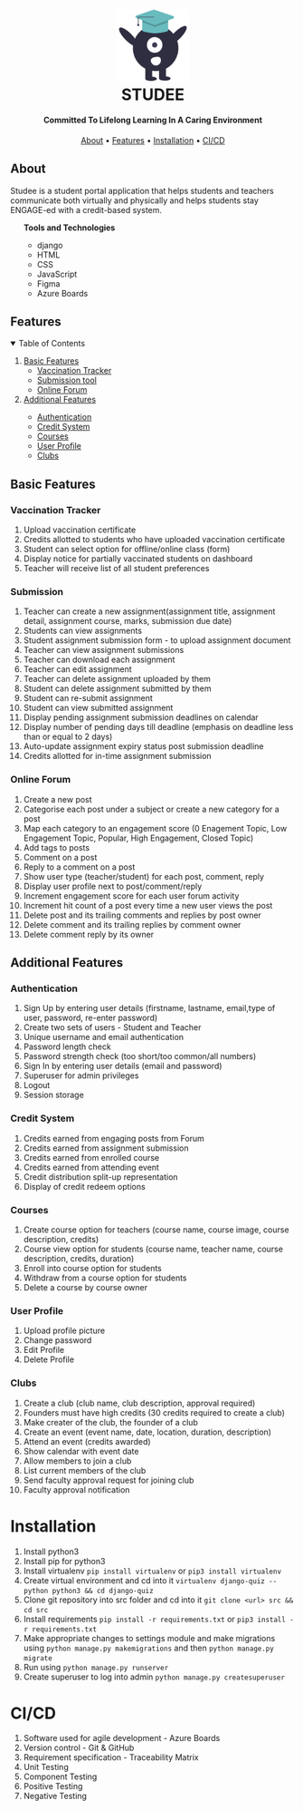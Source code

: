 <h1 align="center">
<img src="static/Favicon.png" width="128"/>
<br>
 STUDEE
  <br>
</h1>
<h4 align="center">Committed To Lifelong Learning In A Caring Environment</h4>
<p align="center">
  <a href="#about">About</a> •
  <a href="#features">Features</a> •
  <a href="#installation">Installation</a> •
  <a href="#ci/cd">CI/CD</a>
	
</p>
<!-- <p align="center">
	Developed by : <i> Ishita Datta </i>
</p> -->

## About
Studee is a student portal application that helps students and teachers communicate both virtually and physically and helps students stay ENGAGE-ed with a credit-based system.
<ul>  <b> Tools and Technologies</b>
<ul>
<li>django</li>
<li>HTML</li>
<li>CSS</li>
<li>JavaScript</li>
<li>Figma</li>
<li>Azure Boards</li>
</ul>
</ul>

## Features
<!-- TABLE OF CONTENTS -->
<details open="open">
  <summary>Table of Contents</summary>
  <ol>
    <li>
      <a href="#basic-features">Basic Features</a>
      <ul>
        <li><a href="#tracker">Vaccination Tracker</a></li>
        <li><a href="#submission">Submission tool</a></li>
        <li><a href="#online-forum">Online Forum</a></li>
      </ul>
    </li>
    <li>
      <a href="#additional-features">Additional Features</a>
   </li>
      <ul>
        <li><a href="#authentication">Authentication</a></li>
        <li><a href="#credit-system">Credit System</a></li>
        <li><a href="#courses">Courses</a></li>
	<li><a href="#user-profile">User Profile</a></li>
	<li><a href="#clubs">Clubs</a></li>
      </ul>
    </li>
  </ol>
</details>

## Basic Features

### Vaccination Tracker
 1. Upload vaccination certificate
 2. Credits allotted to students who have uploaded vaccination certificate
 3. Student can select option for offline/online class (form)
 4. Display notice for partially vaccinated students on dashboard
 5. Teacher will receive list of all student preferences

### Submission 
 1. Teacher can create a new assignment(assignment title, assignment detail, assignment course, marks, submission due date)
 2. Students can view assignments
 3. Student assignment submission form - to upload assignment document
 4. Teacher can view assignment submissions
 5. Teacher can download each assignment
 6. Teacher can edit assignment
 7. Teacher can delete assignment uploaded by them
 8. Student can delete assignment submitted by them
 9. Student can re-submit assignment
 10. Student can view submitted assignment
 11. Display pending assignment submission deadlines on calendar
 12. Display number of pending days till deadline (emphasis on deadline less than or equal to 2 days)
 13. Auto-update assignment expiry status post submission deadline
 14. Credits allotted for in-time assignment submission

### Online Forum
 1. Create a new post
 2. Categorise each post under a subject or create a new category for a post
 3. Map each category to an engagement score (0 Enagement Topic, Low Engagement Topic, Popular, High Engagement, Closed Topic)
 4. Add tags to posts
 5. Comment on a post
 6. Reply to a comment on a post
 7. Show user type (teacher/student) for each post, comment, reply
 8. Display user profile next to post/comment/reply
 9. Increment engagement score for each user forum activity
 10. Increment hit count of a post every time a new user views the post
 11. Delete post and its trailing comments and replies by post owner
 12. Delete comment and its trailing replies by comment owner
 13. Delete comment reply by its owner

## Additional Features

### Authentication
 1. Sign Up by entering user details (firstname, lastname, email,type of user, password, re-enter password)
 2. Create two sets of users - Student and Teacher
 3. Unique username and email authentication
 4. Password length check
 5. Password strength check (too short/too common/all numbers)
 6. Sign In by entering user details (email and password)
 7. Superuser for admin privileges
 8. Logout 
 9. Session storage

### Credit System
 1. Credits earned from engaging posts from Forum
 2. Credits earned from assignment submission
 3. Credits earned from enrolled course
 4. Credits earned from attending event
 5. Credit distribution split-up representation
 6. Display of credit redeem options

### Courses
 1. Create course option for teachers (course name, course image, course description, credits)
 2. Course view option for students (course name, teacher name, course description, credits, duration)
 3. Enroll into course option for students
 4. Withdraw from a course option for students
 5. Delete a course by course owner

### User Profile
 1. Upload profile picture
 2. Change password
 3. Edit Profile
 4. Delete Profile

### Clubs
 1. Create a club (club name, club description, approval required) 
 2. Founders must have high credits (30 credits required to create a club)
 3. Make creater of the club, the founder of a club 
 4. Create an event (event name, date, location, duration, description)
 5. Attend an event (credits awarded)
 6. Show calendar with event date
 7. Allow members to join a club
 8. List current members of the club
 9. Send faculty approval request for joining club  
 10. Faculty approval notification


 # Installation
1) Install python3
2) Install pip for python3
3) Install virtualenv
  `pip install virtualenv` or `pip3 install virtualenv`
4) Create virtual environment and cd into it
  `virtualenv django-quiz --python python3 && cd django-quiz`
5) Clone git repository into src folder and cd into it `git clone <url> src && cd src`
6) Install requirements `pip install -r requirements.txt` or `pip3 install -r requirements.txt`
7) Make appropriate changes to settings module and make migrations using `python manage.py makemigrations` and then 
  `python manage.py migrate`
8) Run using `python manage.py runserver`
9) Create superuser to log into admin `python manage.py createsuperuser`

# CI/CD
1. Software used for agile development - Azure Boards
2. Version control - Git & GitHub
3. Requirement specification - Traceability Matrix
4. Unit Testing
5. Component Testing
6. Positive Testing
7. Negative Testing
